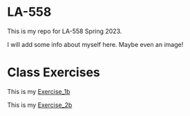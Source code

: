 # LA-558
This is my repo for LA-558 Spring 2023. 

I will add some info about myself here. Maybe even an image!

# Class Exercises

This is my [Exercise_1b](ex1b/ex1b.md)

This is my [Exercise_2b](Exercises_/ex2b.jpeg)


